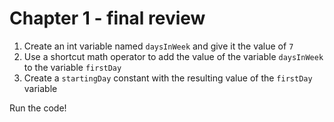 # Chapter 1 - final review  

1. Create an int variable named ``daysInWeek`` and give it the value of ``7``
2. Use a shortcut math operator to add the value of the variable ``daysInWeek`` to the variable ``firstDay``
3. Create a ``startingDay`` constant with the resulting value of the ``firstDay`` variable

Run the code!

  